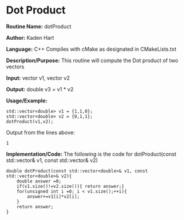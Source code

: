 # Dot Product

**Routine Name:**           dotProduct

**Author:** Kaden Hart

**Language:** C++ Compiles with cMake as designated in CMakeLists.txt

**Description/Purpose:** This routine will compute the Dot product of two vectors

**Input:** vector<double> v1, vector<double> v2

**Output:** double v3 = v1 * v2

**Usage/Example:**  

    std::vector<double> v1 = {1,1,0};
    std::vector<double> v2 = {0,1,1};
    dotProduct(v1,v2);


Output from the lines above:

    1

**Implementation/Code:** The following is the code for dotProduct(const std::vector<double>& v1, const std::vector<double>& v2)

    double dotProduct(const std::vector<double>& v1, const std::vector<double>& v2){
        double answer =0;
        if(v1.size()!=v2.size()){ return answer;}
        for(unsigned int i =0; i < v1.size();++i){
            answer+=v1[i]*v2[i];
        }
        return answer;
    }
